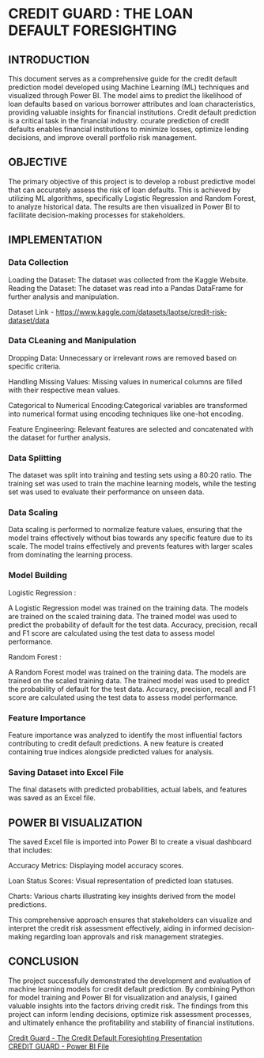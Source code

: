 # CREDIT GUARD : THE LOAN DEFAULT FORESIGHTING
## INTRODUCTION
This document serves as a comprehensive guide for the credit default prediction model developed using Machine Learning (ML) techniques and visualized through Power BI. The model aims to predict the likelihood of loan defaults based on various borrower attributes and loan characteristics, providing valuable insights for financial institutions. Credit default prediction is a critical task in the financial industry. ccurate prediction of credit defaults enables financial institutions to minimize losses, optimize lending decisions, and improve overall portfolio risk management.

## OBJECTIVE
The primary objective of this project is to develop a robust predictive model that can accurately assess the risk of loan defaults. This is achieved by utilizing ML algorithms, specifically Logistic Regression and Random Forest, to analyze historical data. The results are then visualized in Power BI to facilitate decision-making processes for stakeholders. 

## IMPLEMENTATION
### Data Collection
Loading the Dataset: The dataset was collected from the Kaggle Website.
Reading the Dataset: The dataset was read into a Pandas DataFrame for further analysis and manipulation.

Dataset Link - https://www.kaggle.com/datasets/laotse/credit-risk-dataset/data
### Data CLeaning and Manipulation
Dropping Data: Unnecessary or irrelevant rows are removed based on specific criteria.

Handling Missing Values: Missing values in numerical columns are filled with their respective mean values.

Categorical to Numerical Encoding:Categorical variables are transformed into numerical format using encoding techniques like one-hot encoding.

Feature Engineering: Relevant features are selected and concatenated with the dataset for further analysis.

### Data Splitting
The dataset was split into training and testing sets using a 80:20 ratio. The training set was used to train the machine learning models, while the testing set was used to evaluate their performance on unseen data. 

### Data Scaling
Data scaling is performed to normalize feature values, ensuring that the model trains effectively without bias towards any specific feature due to its scale.  The model trains effectively and prevents features with larger scales from dominating the learning process.

### Model Building
Logistic Regression :

A Logistic Regression model was trained on the training data. The models are trained on the scaled training data. The trained model was used to predict the probability of default for the test data. Accuracy, precision, recall and F1 score are calculated using the test data to assess model performance.

Random Forest :

A Random Forest model was trained on the training data. The models are trained on the scaled training data. The trained model was used to predict the probability of default for the test data. Accuracy, precision, recall and F1 score are calculated using the test data to assess model performance.

### Feature Importance
Feature importance was analyzed to identify the most influential factors contributing to credit default predictions. A new feature is created containing true indices alongside predicted values for analysis.

### Saving Dataset into Excel File
The final datasets with predicted probabilities, actual labels, and features was saved as an Excel file.

## POWER BI VISUALIZATION
The saved Excel file is imported into Power BI to create a visual dashboard that includes:

Accuracy Metrics: Displaying model accuracy scores.

Loan Status Scores: Visual representation of predicted loan statuses.

Charts: Various charts illustrating key insights derived from the model predictions.

This comprehensive approach ensures that stakeholders can visualize and interpret the credit risk assessment effectively, aiding in informed decision-making regarding loan approvals and risk management strategies.

## CONCLUSION
The project successfully demonstrated the development and evaluation of machine learning models for credit default prediction. By combining Python for model training and Power BI for visualization and analysis, I gained valuable insights into the factors driving credit risk. The findings from this project can inform lending decisions, optimize risk assessment processes, and ultimately enhance the profitability and stability of financial institutions.

[Credit Guard - The Credit Default Foresighting Presentation](https://www.canva.com/design/DAGbr72e820/ofwsPstNGvsS9dnIBKYenA/view?utm_content=DAGbr72e820&utm_campaign=designshare&utm_medium=link2&utm_source=uniquelinks&utlId=h6a53200148)<br>
[CREDIT GUARD - Power BI File](https://1drv.ms/u/c/206bbe20bed39524/EV3W4kgGC3ZItaHpjBFHyFsBAR9YVcZ2TQfG9_0U_GudjA?e=AWBASS)





